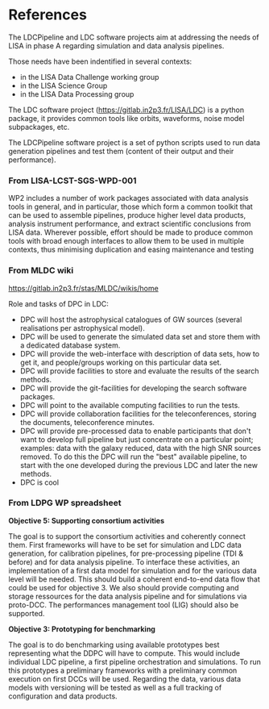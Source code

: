 # References

The LDCPipeline and LDC software projects aim at addressing the needs
of LISA in phase A regarding simulation and data analysis pipelines.

Those needs have been indentified in several contexts: 

- in the LISA Data Challenge working group
- in the LISA Science Group 
- in the LISA Data Processing group

The LDC software project (https://gitlab.in2p3.fr/LISA/LDC) is a
python package, it provides common tools like orbits, waveforms, noise
model subpackages, etc.

The LDCPipeline software project is a set of python scripts used to
run data generation pipelines and test them (content of their output
and their performance). 

### From LISA-LCST-SGS-WPD-001

WP2 includes a number of work packages associated with data analysis
tools in general, and in particular, those which form a common toolkit
that can be used to assemble pipelines, produce higher level data
products, analysis instrument performance, and extract scientific
conclusions from LISA data. Wherever possible, effort should be made
to produce common tools with broad enough interfaces to allow them to
be used in multiple contexts, thus minimising duplication and easing
maintenance and testing

### From MLDC wiki 

https://gitlab.in2p3.fr/stas/MLDC/wikis/home

Role and tasks of DPC in LDC: 

- DPC will host the astrophysical catalogues of GW sources (several realisations per astrophysical model).
- DPC will be used to generate the simulated data set and store them with a dedicated database system.
- DPC will provide the web-interface with description of data sets, how to get it, and people/groups working on this particular data set.
- DPC will provide facilities to store and evaluate the results of the search methods.
- DPC will provide the git-facilities for developing the search software packages.
- DPC will point to the available computing facilities to run the tests.
- DPC will provide collaboration facilities for the teleconferences, storing the documents, teleconference minutes.
- DPC will provide pre-processed data to enable participants that
  don't want to develop full pipeline but just concentrate on a
  particular point; examples: data with the galaxy reduced, data with
  the high SNR sources removed. To do this the DPC will run the "best"
  available pipeline, to start with the one developed during the
  previous LDC and later the new methods.
- DPC is cool

### From LDPG WP spreadsheet

**Objective 5: Supporting consortium activities**

The goal is to support the consortium activities and coherently
connect them. First frameworks will have to be set for simulation and
LDC data generation, for calibration pipelines, for pre-processing
pipeline (TDI & before) and for data analysis pipeline. To interface
these activities, an implementation of a first data model for
simulation and for the various data level will be needed. This should
build a coherent end-to-end data flow that could be used for
objective 3. We also should provide computing and storage ressources
for the data analysis pipeline and for simulations via proto-DCC. The
performances management tool (LIG) should also be supported.

**Objective 3: Prototyping for benchmarking**

The goal is to do benchmarking using available prototypes best
representing what the DDPC will have to compute. This would include
individual LDC pipeline, a first pipeline orchestration and
simulations. To run this prototypes a preliminary frameworks with a
preliminary common execution on first DCCs will be used. Regarding the
data, various data models with versioning will be tested as well as a
full tracking of configuration and data products.

